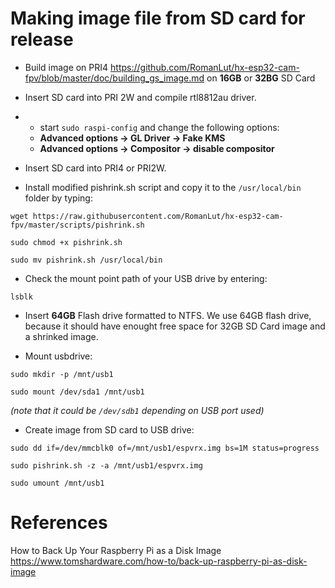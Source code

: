 
# Making image file from SD card for release
- Build image on PRI4 https://github.com/RomanLut/hx-esp32-cam-fpv/blob/master/doc/building_gs_image.md on **16GB** or **32BG** SD Card
 
- Insert SD card into PRI 2W and compile rtl8812au driver.

- * start ```sudo raspi-config``` and change the following options:
  * **Advanced options -> GL Driver -> Fake KMS**
  * **Advanced options -> Compositor -> disable compositor**

- Insert SD card into PRI4 or PRI2W.

- Install modified pishrink.sh script and copy it to the ```/usr/local/bin``` folder by typing: 

```wget https://raw.githubusercontent.com/RomanLut/hx-esp32-cam-fpv/master/scripts/pishrink.sh```

```sudo chmod +x pishrink.sh```

```sudo mv pishrink.sh /usr/local/bin```

- Check the mount point path of your USB drive by entering:

```lsblk```

- Insert **64GB** Flash drive formatted to NTFS. We use 64GB flash drive, because it should have enought free space for 32GB SD Card image and a shrinked image.

- Mount usbdrive:

```sudo mkdir -p /mnt/usb1```

```sudo mount /dev/sda1 /mnt/usb1```

_(note that it could be ```/dev/sdb1``` depending on USB port used)_

- Create image from SD card to USB drive:

```sudo dd if=/dev/mmcblk0 of=/mnt/usb1/espvrx.img bs=1M status=progress```

```sudo pishrink.sh -z -a /mnt/usb1/espvrx.img```

```sudo umount /mnt/usb1```

# References

How to Back Up Your Raspberry Pi as a Disk Image https://www.tomshardware.com/how-to/back-up-raspberry-pi-as-disk-image
